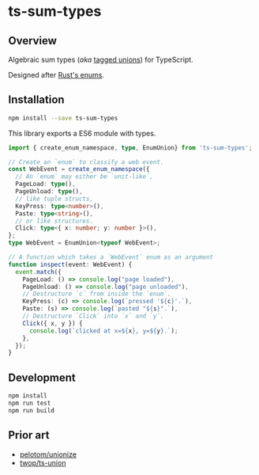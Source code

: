 # ts-sum-types

## Overview
Algebraic sum types (*aka* [tagged unions]) for TypeScript.

Designed after [Rust's enums].

[tagged unions]: https://en.wikipedia.org/wiki/Tagged_union
[Rust's enums]: https://doc.rust-lang.org/stable/rust-by-example/custom_types/enum.html

## Installation

```bash
npm install --save ts-sum-types
```

This library exports a ES6 module with types.

```typescript
import { create_enum_namespace, type, EnumUnion} from 'ts-sum-types';

// Create an `enum` to classify a web event.
const WebEvent = create_enum_namespace({
  // An `enum` may either be `unit-like`,
  PageLoad: type(),
  PageUnload: type(),
  // like tuple structs,
  KeyPress: type<number>(),
  Paste: type<string>(),
  // or like structures.
  Click: type<{ x: number; y: number }>(),
};
type WebEvent = EnumUnion<typeof WebEvent>;

// A function which takes a `WebEvent` enum as an argument
function inspect(event: WebEvent) {
  event.match({
    PageLoad: () => console.log("page loaded"),
    PageUnload: () => console.log("page unloaded"),
    // Destructure `c` from inside the `enum`.
    KeyPress: (c) => console.log(`pressed '${c}'.`),
    Paste: (s) => console.log(`pasted "${s}".`),
    // Destructure `Click` into `x` and `y`.
    Click({ x, y }) {
      console.log(`clicked at x=${x}, y=${y}.`);
    },
  });
}
```

## Development

```bash
npm install
npm run test
npm run build
```

## Prior art

- [pelotom/unionize](https://github.com/pelotom/unionize)
- [twop/ts-union](https://github.com/twop/ts-union)
